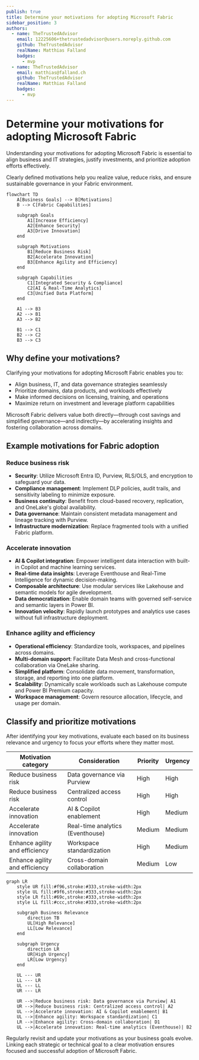 ```yaml
---
publish: true
title: Determine your motivations for adopting Microsoft Fabric
sidebar_position: 3
authors:
  - name: TheTrustedAdvisor
    email: 12225606+thetrustedadvisor@users.noreply.github.com
    github: TheTrustedAdvisor
    realName: Matthias Falland
    badges:
      - mvp
  - name: TheTrustedAdvisor
    email: matthias@falland.ch
    github: TheTrustedAdvisor
    realName: Matthias Falland
    badges:
      - mvp
---
```




# Determine your motivations for adopting Microsoft Fabric

Understanding your motivations for adopting Microsoft Fabric is essential to align business and IT strategies, justify investments, and prioritize adoption efforts effectively.

Clearly defined motivations help you realize value, reduce risks, and ensure sustainable governance in your Fabric environment.

```mermaid
flowchart TD
    A[Business Goals] --> B[Motivations]
    B --> C[Fabric Capabilities]

    subgraph Goals
        A1[Increase Efficiency]
        A2[Enhance Security]
        A3[Drive Innovation]
    end

    subgraph Motivations
        B1[Reduce Business Risk]
        B2[Accelerate Innovation]
        B3[Enhance Agility and Efficiency]
    end

    subgraph Capabilities
        C1[Integrated Security & Compliance]
        C2[AI & Real-Time Analytics]
        C3[Unified Data Platform]
    end

    A1 --> B3
    A2 --> B1
    A3 --> B2

    B1 --> C1
    B2 --> C2
    B3 --> C3
```

## Why define your motivations?

Clarifying your motivations for adopting Microsoft Fabric enables you to:

- Align business, IT, and data governance strategies seamlessly
- Prioritize domains, data products, and workloads effectively
- Make informed decisions on licensing, training, and operations
- Maximize return on investment and leverage platform capabilities

Microsoft Fabric delivers value both directly—through cost savings and simplified governance—and indirectly—by accelerating insights and fostering collaboration across domains.

## Example motivations for Fabric adoption

### Reduce business risk

- **Security**: Utilize Microsoft Entra ID, Purview, RLS/OLS, and encryption to safeguard your data.
- **Compliance management**: Implement DLP policies, audit trails, and sensitivity labeling to minimize exposure.
- **Business continuity**: Benefit from cloud-based recovery, replication, and OneLake's global availability.
- **Data governance**: Maintain consistent metadata management and lineage tracking with Purview.
- **Infrastructure modernization**: Replace fragmented tools with a unified Fabric platform.

### Accelerate innovation

- **AI & Copilot integration**: Empower intelligent data interaction with built-in Copilot and machine learning services.
- **Real-time data insights**: Leverage Eventhouse and Real-Time Intelligence for dynamic decision-making.
- **Composable architecture**: Use modular services like Lakehouse and semantic models for agile development.
- **Data democratization**: Enable domain teams with governed self-service and semantic layers in Power BI.
- **Innovation velocity**: Rapidly launch prototypes and analytics use cases without full infrastructure deployment.

### Enhance agility and efficiency

- **Operational efficiency**: Standardize tools, workspaces, and pipelines across domains.
- **Multi-domain support**: Facilitate Data Mesh and cross-functional collaboration via OneLake sharing.
- **Simplified platform**: Consolidate data movement, transformation, storage, and reporting into one platform.
- **Scalability**: Dynamically scale workloads such as Lakehouse compute and Power BI Premium capacity.
- **Workspace management**: Govern resource allocation, lifecycle, and usage per domain.

## Classify and prioritize motivations

After identifying your key motivations, evaluate each based on its business relevance and urgency to focus your efforts where they matter most.

| Motivation category            | Consideration                     | Priority | Urgency |
|-------------------------------|---------------------------------|----------|---------|
| Reduce business risk           | Data governance via Purview     | High     | High    |
| Reduce business risk           | Centralized access control      | High     | High    |
| Accelerate innovation          | AI & Copilot enablement         | High     | Medium  |
| Accelerate innovation          | Real-time analytics (Eventhouse)| Medium   | Medium  |
| Enhance agility and efficiency | Workspace standardization       | High     | Medium  |
| Enhance agility and efficiency | Cross-domain collaboration      | Medium   | Low     |

```mermaid
graph LR
    style UR fill:#f96,stroke:#333,stroke-width:2px
    style UL fill:#9f6,stroke:#333,stroke-width:2px
    style LR fill:#69c,stroke:#333,stroke-width:2px
    style LL fill:#ccc,stroke:#333,stroke-width:2px

    subgraph Business Relevance
        direction TB
        UL[High Relevance]
        LL[Low Relevance]
    end

    subgraph Urgency
        direction LR
        UR[High Urgency]
        LR[Low Urgency]
    end

    UL --- UR
    LL --- LR
    UL --- LL
    UR --- LR

    UR -->|Reduce business risk: Data governance via Purview| A1
    UR -->|Reduce business risk: Centralized access control| A2
    UL -->|Accelerate innovation: AI & Copilot enablement| B1
    UL -->|Enhance agility: Workspace standardization| C1
    LR -->|Enhance agility: Cross-domain collaboration| D1
    UL -->|Accelerate innovation: Real-time analytics (Eventhouse)| B2
```

Regularly revisit and update your motivations as your business goals evolve. Linking each strategic or technical goal to a clear motivation ensures focused and successful adoption of Microsoft Fabric.

